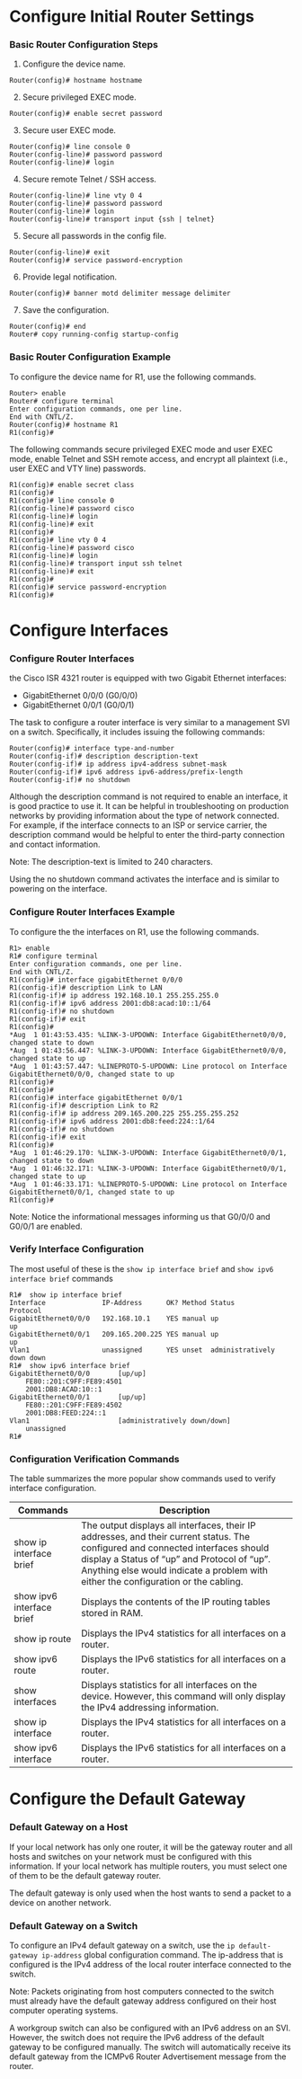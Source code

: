 # Configure Initial Router Settings

### Basic Router Configuration Steps

1. Configure the device name.
```
Router(config)# hostname hostname
```

2. Secure privileged EXEC mode.
```
Router(config)# enable secret password
```

3. Secure user EXEC mode.
```
Router(config)# line console 0
Router(config-line)# password password
Router(config-line)# login
``` 

4. Secure remote Telnet / SSH access.
```
Router(config-line)# line vty 0 4
Router(config-line)# password password
Router(config-line)# login
Router(config-line)# transport input {ssh | telnet}
```

5. Secure all passwords in the config file.
```
Router(config-line)# exit
Router(config)# service password-encryption
```

6. Provide legal notification.
```
Router(config)# banner motd delimiter message delimiter
```

7. Save the configuration.
```
Router(config)# end
Router# copy running-config startup-config
```

### Basic Router Configuration Example

To configure the device name for R1, use the following commands.
```
Router> enable 
Router# configure terminal 
Enter configuration commands, one per line.
End with CNTL/Z.
Router(config)# hostname R1 
R1(config)#
```

The following commands secure privileged EXEC mode and user EXEC mode, enable Telnet and SSH remote access, and encrypt all plaintext (i.e., user EXEC and VTY line) passwords.
```
R1(config)# enable secret class 
R1(config)#
R1(config)# line console 0 
R1(config-line)# password cisco 
R1(config-line)# login 
R1(config-line)# exit 
R1(config)#
R1(config)# line vty 0 4 
R1(config-line)# password cisco 
R1(config-line)# login 
R1(config-line)# transport input ssh telnet 
R1(config-line)# exit 
R1(config)#
R1(config)# service password-encryption 
R1(config)#
```

# Configure Interfaces

### Configure Router Interfaces

the Cisco ISR 4321 router is equipped with two Gigabit Ethernet interfaces:
- GigabitEthernet 0/0/0 (G0/0/0)
- GigabitEthernet 0/0/1 (G0/0/1)

The task to configure a router interface is very similar to a management SVI on a switch. Specifically, it includes issuing the following commands:
```
Router(config)# interface type-and-number
Router(config-if)# description description-text
Router(config-if)# ip address ipv4-address subnet-mask
Router(config-if)# ipv6 address ipv6-address/prefix-length
Router(config-if)# no shutdown
```
Although the description command is not required to enable an interface, it is good practice to use it. It can be helpful in troubleshooting on production networks by providing information about the type of network connected. For example, if the interface connects to an ISP or service carrier, the description command would be helpful to enter the third-party connection and contact information.

Note: The description-text is limited to 240 characters.

Using the no shutdown command activates the interface and is similar to powering on the interface.

### Configure Router Interfaces Example

To configure the the interfaces on R1, use the following commands.
```
R1> enable
R1# configure terminal
Enter configuration commands, one per line.
End with CNTL/Z.
R1(config)# interface gigabitEthernet 0/0/0
R1(config-if)# description Link to LAN
R1(config-if)# ip address 192.168.10.1 255.255.255.0
R1(config-if)# ipv6 address 2001:db8:acad:10::1/64
R1(config-if)# no shutdown
R1(config-if)# exit
R1(config)#
*Aug  1 01:43:53.435: %LINK-3-UPDOWN: Interface GigabitEthernet0/0/0, changed state to down
*Aug  1 01:43:56.447: %LINK-3-UPDOWN: Interface GigabitEthernet0/0/0, changed state to up
*Aug  1 01:43:57.447: %LINEPROTO-5-UPDOWN: Line protocol on Interface GigabitEthernet0/0/0, changed state to up
R1(config)#
R1(config)#
R1(config)# interface gigabitEthernet 0/0/1
R1(config-if)# description Link to R2
R1(config-if)# ip address 209.165.200.225 255.255.255.252
R1(config-if)# ipv6 address 2001:db8:feed:224::1/64
R1(config-if)# no shutdown
R1(config-if)# exit
R1(config)#
*Aug  1 01:46:29.170: %LINK-3-UPDOWN: Interface GigabitEthernet0/0/1, changed state to down
*Aug  1 01:46:32.171: %LINK-3-UPDOWN: Interface GigabitEthernet0/0/1, changed state to up
*Aug  1 01:46:33.171: %LINEPROTO-5-UPDOWN: Line protocol on Interface GigabitEthernet0/0/1, changed state to up
R1(config)#
```
Note: Notice the informational messages informing us that G0/0/0 and G0/0/1 are enabled.

### Verify Interface Configuration

The most useful of these is the `show ip interface brief` and `show ipv6 interface brief` commands
```
R1#  show ip interface brief
Interface              IP-Address      OK? Method Status                Protocol 
GigabitEthernet0/0/0   192.168.10.1    YES manual up                    up 
GigabitEthernet0/0/1   209.165.200.225 YES manual up                    up 
Vlan1                  unassigned      YES unset  administratively down down 
R1#  show ipv6 interface brief
GigabitEthernet0/0/0       [up/up]
    FE80::201:C9FF:FE89:4501
    2001:DB8:ACAD:10::1
GigabitEthernet0/0/1       [up/up]
    FE80::201:C9FF:FE89:4502
    2001:DB8:FEED:224::1
Vlan1                      [administratively down/down]
    unassigned 
R1#
```

### Configuration Verification Commands

The table summarizes the more popular show commands used to verify interface configuration.

Commands | Description
--- | ---
show ip interface brief | The output displays all interfaces, their IP addresses, and their current status. The configured and connected interfaces should display a Status of “up” and Protocol of “up”. Anything else would indicate a problem with either the configuration or the cabling.
show ipv6 interface brief | Displays the contents of the IP routing tables stored in RAM.
show ip route | Displays the IPv4 statistics for all interfaces on a router.
show ipv6 route | Displays the IPv6 statistics for all interfaces on a router.
show interfaces | Displays statistics for all interfaces on the device. However, this command will only display the IPv4 addressing information.
show ip interface | Displays the IPv4 statistics for all interfaces on a router.
show ipv6 interface | Displays the IPv6 statistics for all interfaces on a router.

# Configure the Default Gateway

### Default Gateway on a Host

If your local network has only one router, it will be the gateway router and all hosts and switches on your network must be configured with this information. If your local network has multiple routers, you must select one of them to be the default gateway router. 

The default gateway is only used when the host wants to send a packet to a device on another network.

### Default Gateway on a Switch

To configure an IPv4 default gateway on a switch, use the `ip default-gateway ip-address` global configuration command. The ip-address that is configured is the IPv4 address of the local router interface connected to the switch.

Note: Packets originating from host computers connected to the switch must already have the default gateway address configured on their host computer operating systems.

A workgroup switch can also be configured with an IPv6 address on an SVI. However, the switch does not require the IPv6 address of the default gateway to be configured manually. The switch will automatically receive its default gateway from the ICMPv6 Router Advertisement message from the router.
